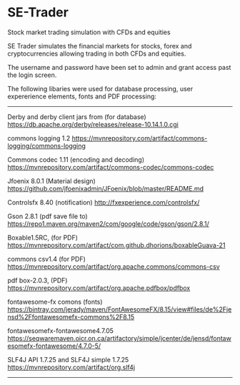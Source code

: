 # SE-Trader
Stock market trading simulation with CFDs and equities


SE Trader simulates the financial markets for stocks, forex and cryptocurrencies allowing trading in both CFDs and equities.

The username and password have been set to admin and grant access past the login screen.

The following libaries were used for database processing, user expererience elements, fonts and PDF processing:

**************************************************************************

Derby and derby client jars from (for database)
https://db.apache.org/derby/releases/release-10.14.1.0.cgi

commons logging 1.2
https://mvnrepository.com/artifact/commons-logging/commons-logging

Commons codec 1.11  (encoding and decoding)
https://mvnrepository.com/artifact/commons-codec/commons-codec

Jfoenix 8.0.1 (Material design)
https://github.com/jfoenixadmin/JFoenix/blob/master/README.md

Controlsfx 8.40 (notification)
http://fxexperience.com/controlsfx/

Gson 2.8.1 (pdf save file to)
https://repo1.maven.org/maven2/com/google/code/gson/gson/2.8.1/

Boxable1.5RC, (for PDF)
https://mvnrepository.com/artifact/com.github.dhorions/boxableGuava-21

commons csv1.4 (for PDF)
https://mvnrepository.com/artifact/org.apache.commons/commons-csv

pdf box-2.0.3, (PDF)
https://mvnrepository.com/artifact/org.apache.pdfbox/pdfbox

fontawesome-fx comons (fonts)
https://bintray.com/jerady/maven/FontAwesomeFX/8.15/view#files/de%2Fjensd%2Ffontawesomefx-commons%2F8.15

fontawesomefx-fontawesome4.7.05
https://seqwaremaven.oicr.on.ca/artifactory/simple/jcenter/de/jensd/fontawesomefx-fontawesome/4.7.0-5/

SLF4J API 1.7.25 and SLF4J  simple 1.7.25
https://mvnrepository.com/artifact/org.slf4j

**************************************************************************
